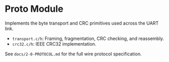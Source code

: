 # Proto Module

Implements the byte transport and CRC primitives used across the UART link.

- `transport.c/h`: Framing, fragmentation, CRC checking, and reassembly.
- `crc32.c/h`: IEEE CRC32 implementation.

See `docs/2-0-PROTOCOL.md` for the full wire protocol specification.
